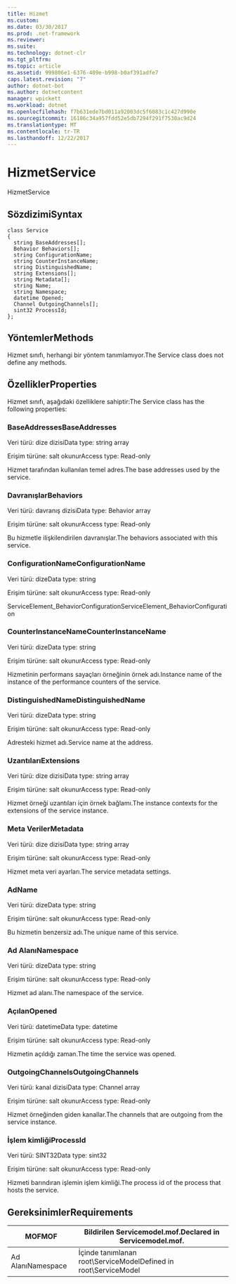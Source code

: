 ```yaml
---
title: Hizmet
ms.custom: 
ms.date: 03/30/2017
ms.prod: .net-framework
ms.reviewer: 
ms.suite: 
ms.technology: dotnet-clr
ms.tgt_pltfrm: 
ms.topic: article
ms.assetid: 999806e1-6376-409e-b998-b0af391adfe7
caps.latest.revision: "7"
author: dotnet-bot
ms.author: dotnetcontent
manager: wpickett
ms.workload: dotnet
ms.openlocfilehash: f7b631ede7bd011a92003dc5f6083c1c427d990e
ms.sourcegitcommit: 16186c34a957fdd52e5db7294f291f7530ac9d24
ms.translationtype: MT
ms.contentlocale: tr-TR
ms.lasthandoff: 12/22/2017
---
```

# <a name="service"></a><span data-ttu-id="648bb-102">Hizmet</span><span class="sxs-lookup"><span data-stu-id="648bb-102">Service</span></span>
<span data-ttu-id="648bb-103">Hizmet</span><span class="sxs-lookup"><span data-stu-id="648bb-103">Service</span></span>  
  
## <a name="syntax"></a><span data-ttu-id="648bb-104">Sözdizimi</span><span class="sxs-lookup"><span data-stu-id="648bb-104">Syntax</span></span>  
  
```  
class Service  
{  
  string BaseAddresses[];  
  Behavior Behaviors[];  
  string ConfigurationName;  
  string CounterInstanceName;  
  string DistinguishedName;  
  string Extensions[];  
  string Metadata[];  
  string Name;  
  string Namespace;  
  datetime Opened;  
  Channel OutgoingChannels[];  
  sint32 ProcessId;  
};  
```  
  
## <a name="methods"></a><span data-ttu-id="648bb-105">Yöntemler</span><span class="sxs-lookup"><span data-stu-id="648bb-105">Methods</span></span>  
 <span data-ttu-id="648bb-106">Hizmet sınıfı, herhangi bir yöntem tanımlamıyor.</span><span class="sxs-lookup"><span data-stu-id="648bb-106">The Service class does not define any methods.</span></span>  
  
## <a name="properties"></a><span data-ttu-id="648bb-107">Özellikler</span><span class="sxs-lookup"><span data-stu-id="648bb-107">Properties</span></span>  
 <span data-ttu-id="648bb-108">Hizmet sınıfı, aşağıdaki özelliklere sahiptir:</span><span class="sxs-lookup"><span data-stu-id="648bb-108">The Service class has the following properties:</span></span>  
  
### <a name="baseaddresses"></a><span data-ttu-id="648bb-109">BaseAddresses</span><span class="sxs-lookup"><span data-stu-id="648bb-109">BaseAddresses</span></span>  
 <span data-ttu-id="648bb-110">Veri türü: dize dizisi</span><span class="sxs-lookup"><span data-stu-id="648bb-110">Data type: string array</span></span>  
  
 <span data-ttu-id="648bb-111">Erişim türüne: salt okunur</span><span class="sxs-lookup"><span data-stu-id="648bb-111">Access type: Read-only</span></span>  
  
 <span data-ttu-id="648bb-112">Hizmet tarafından kullanılan temel adres.</span><span class="sxs-lookup"><span data-stu-id="648bb-112">The base addresses used by the service.</span></span>  
  
### <a name="behaviors"></a><span data-ttu-id="648bb-113">Davranışlar</span><span class="sxs-lookup"><span data-stu-id="648bb-113">Behaviors</span></span>  
 <span data-ttu-id="648bb-114">Veri türü: davranış dizisi</span><span class="sxs-lookup"><span data-stu-id="648bb-114">Data type: Behavior array</span></span>  
  
 <span data-ttu-id="648bb-115">Erişim türüne: salt okunur</span><span class="sxs-lookup"><span data-stu-id="648bb-115">Access type: Read-only</span></span>  
  
 <span data-ttu-id="648bb-116">Bu hizmetle ilişkilendirilen davranışlar.</span><span class="sxs-lookup"><span data-stu-id="648bb-116">The behaviors associated with this service.</span></span>  
  
### <a name="configurationname"></a><span data-ttu-id="648bb-117">ConfigurationName</span><span class="sxs-lookup"><span data-stu-id="648bb-117">ConfigurationName</span></span>  
 <span data-ttu-id="648bb-118">Veri türü: dize</span><span class="sxs-lookup"><span data-stu-id="648bb-118">Data type: string</span></span>  
  
 <span data-ttu-id="648bb-119">Erişim türüne: salt okunur</span><span class="sxs-lookup"><span data-stu-id="648bb-119">Access type: Read-only</span></span>  
  
 <span data-ttu-id="648bb-120">ServiceElement_BehaviorConfiguration</span><span class="sxs-lookup"><span data-stu-id="648bb-120">ServiceElement_BehaviorConfiguration</span></span>  
  
### <a name="counterinstancename"></a><span data-ttu-id="648bb-121">CounterInstanceName</span><span class="sxs-lookup"><span data-stu-id="648bb-121">CounterInstanceName</span></span>  
 <span data-ttu-id="648bb-122">Veri türü: dize</span><span class="sxs-lookup"><span data-stu-id="648bb-122">Data type: string</span></span>  
  
 <span data-ttu-id="648bb-123">Erişim türüne: salt okunur</span><span class="sxs-lookup"><span data-stu-id="648bb-123">Access type: Read-only</span></span>  
  
 <span data-ttu-id="648bb-124">Hizmetinin performans sayaçları örneğinin örnek adı.</span><span class="sxs-lookup"><span data-stu-id="648bb-124">Instance name of the instance of the performance counters of the service.</span></span>  
  
### <a name="distinguishedname"></a><span data-ttu-id="648bb-125">DistinguishedName</span><span class="sxs-lookup"><span data-stu-id="648bb-125">DistinguishedName</span></span>  
 <span data-ttu-id="648bb-126">Veri türü: dize</span><span class="sxs-lookup"><span data-stu-id="648bb-126">Data type: string</span></span>  
  
 <span data-ttu-id="648bb-127">Erişim türüne: salt okunur</span><span class="sxs-lookup"><span data-stu-id="648bb-127">Access type: Read-only</span></span>  
  
 <span data-ttu-id="648bb-128">Adresteki hizmet adı.</span><span class="sxs-lookup"><span data-stu-id="648bb-128">Service name at the address.</span></span>  
  
### <a name="extensions"></a><span data-ttu-id="648bb-129">Uzantıları</span><span class="sxs-lookup"><span data-stu-id="648bb-129">Extensions</span></span>  
 <span data-ttu-id="648bb-130">Veri türü: dize dizisi</span><span class="sxs-lookup"><span data-stu-id="648bb-130">Data type: string array</span></span>  
  
 <span data-ttu-id="648bb-131">Erişim türüne: salt okunur</span><span class="sxs-lookup"><span data-stu-id="648bb-131">Access type: Read-only</span></span>  
  
 <span data-ttu-id="648bb-132">Hizmet örneği uzantıları için örnek bağlamı.</span><span class="sxs-lookup"><span data-stu-id="648bb-132">The instance contexts for the extensions of the service instance.</span></span>  
  
### <a name="metadata"></a><span data-ttu-id="648bb-133">Meta Veriler</span><span class="sxs-lookup"><span data-stu-id="648bb-133">Metadata</span></span>  
 <span data-ttu-id="648bb-134">Veri türü: dize dizisi</span><span class="sxs-lookup"><span data-stu-id="648bb-134">Data type: string array</span></span>  
  
 <span data-ttu-id="648bb-135">Erişim türüne: salt okunur</span><span class="sxs-lookup"><span data-stu-id="648bb-135">Access type: Read-only</span></span>  
  
 <span data-ttu-id="648bb-136">Hizmet meta veri ayarları.</span><span class="sxs-lookup"><span data-stu-id="648bb-136">The service metadata settings.</span></span>  
  
### <a name="name"></a><span data-ttu-id="648bb-137">Ad</span><span class="sxs-lookup"><span data-stu-id="648bb-137">Name</span></span>  
 <span data-ttu-id="648bb-138">Veri türü: dize</span><span class="sxs-lookup"><span data-stu-id="648bb-138">Data type: string</span></span>  
  
 <span data-ttu-id="648bb-139">Erişim türüne: salt okunur</span><span class="sxs-lookup"><span data-stu-id="648bb-139">Access type: Read-only</span></span>  
  
 <span data-ttu-id="648bb-140">Bu hizmetin benzersiz adı.</span><span class="sxs-lookup"><span data-stu-id="648bb-140">The unique name of this service.</span></span>  
  
### <a name="namespace"></a><span data-ttu-id="648bb-141">Ad Alanı</span><span class="sxs-lookup"><span data-stu-id="648bb-141">Namespace</span></span>  
 <span data-ttu-id="648bb-142">Veri türü: dize</span><span class="sxs-lookup"><span data-stu-id="648bb-142">Data type: string</span></span>  
  
 <span data-ttu-id="648bb-143">Erişim türüne: salt okunur</span><span class="sxs-lookup"><span data-stu-id="648bb-143">Access type: Read-only</span></span>  
  
 <span data-ttu-id="648bb-144">Hizmet ad alanı.</span><span class="sxs-lookup"><span data-stu-id="648bb-144">The namespace of the service.</span></span>  
  
### <a name="opened"></a><span data-ttu-id="648bb-145">Açılan</span><span class="sxs-lookup"><span data-stu-id="648bb-145">Opened</span></span>  
 <span data-ttu-id="648bb-146">Veri türü: datetime</span><span class="sxs-lookup"><span data-stu-id="648bb-146">Data type: datetime</span></span>  
  
 <span data-ttu-id="648bb-147">Erişim türüne: salt okunur</span><span class="sxs-lookup"><span data-stu-id="648bb-147">Access type: Read-only</span></span>  
  
 <span data-ttu-id="648bb-148">Hizmetin açıldığı zaman.</span><span class="sxs-lookup"><span data-stu-id="648bb-148">The time the service was opened.</span></span>  
  
### <a name="outgoingchannels"></a><span data-ttu-id="648bb-149">OutgoingChannels</span><span class="sxs-lookup"><span data-stu-id="648bb-149">OutgoingChannels</span></span>  
 <span data-ttu-id="648bb-150">Veri türü: kanal dizisi</span><span class="sxs-lookup"><span data-stu-id="648bb-150">Data type: Channel array</span></span>  
  
 <span data-ttu-id="648bb-151">Erişim türüne: salt okunur</span><span class="sxs-lookup"><span data-stu-id="648bb-151">Access type: Read-only</span></span>  
  
 <span data-ttu-id="648bb-152">Hizmet örneğinden giden kanallar.</span><span class="sxs-lookup"><span data-stu-id="648bb-152">The channels that are outgoing from the service instance.</span></span>  
  
### <a name="processid"></a><span data-ttu-id="648bb-153">İşlem kimliği</span><span class="sxs-lookup"><span data-stu-id="648bb-153">ProcessId</span></span>  
 <span data-ttu-id="648bb-154">Veri türü: SINT32</span><span class="sxs-lookup"><span data-stu-id="648bb-154">Data type: sint32</span></span>  
  
 <span data-ttu-id="648bb-155">Erişim türüne: salt okunur</span><span class="sxs-lookup"><span data-stu-id="648bb-155">Access type: Read-only</span></span>  
  
 <span data-ttu-id="648bb-156">Hizmeti barındıran işlemin işlem kimliği.</span><span class="sxs-lookup"><span data-stu-id="648bb-156">The process id of the process that hosts the service.</span></span>  
  
## <a name="requirements"></a><span data-ttu-id="648bb-157">Gereksinimler</span><span class="sxs-lookup"><span data-stu-id="648bb-157">Requirements</span></span>  
  
|<span data-ttu-id="648bb-158">MOF</span><span class="sxs-lookup"><span data-stu-id="648bb-158">MOF</span></span>|<span data-ttu-id="648bb-159">Bildirilen Servicemodel.mof.</span><span class="sxs-lookup"><span data-stu-id="648bb-159">Declared in Servicemodel.mof.</span></span>|  
|---------|-----------------------------------|  
|<span data-ttu-id="648bb-160">Ad Alanı</span><span class="sxs-lookup"><span data-stu-id="648bb-160">Namespace</span></span>|<span data-ttu-id="648bb-161">İçinde tanımlanan root\ServiceModel</span><span class="sxs-lookup"><span data-stu-id="648bb-161">Defined in root\ServiceModel</span></span>|
